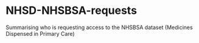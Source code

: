 # NHSD-NHSBSA-requests
Summarising who is requesting access to the NHSBSA dataset (Medicines Dispensed in Primary Care)

